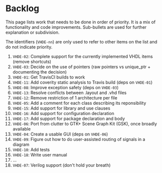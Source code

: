 # Backlog

This page lists work that needs to be done in order of priority. It is a mix of
functionality and code improvements. Sub-bullets are used for further
explanation or subdivision.

The identifiers (`VHDE-nn`) are only used to refer to other items on the list
and do not indicate priority.

1. `VHDE-02`: Complete support for the currently implemented VHDL items (remove shortcuts)
1. `VHDE-03`: Decide on the use of pointers (raw pointers vs unique_ptr + documenting the decision)
1. `VHDE-01`: Get TravisCI builds to work
1. `VHDE-11`: Add coverity static analysis to Travis build (deps on `VHDE-01`)
1. `VHDE-08`: Improve exception safety (deps on `VHDE-03`)
1. `VHDE-13`: Resolve conflicts between .layout and .vhd files
1. `VHDE-12`: Remove restriction of 1 architecture per file
1. `VHDE-05`: Add a comment for each class describing its reponsibility
1. `VHDE-15`: Add support for library and use clauses
1. `VHDE-16`: Add support for configuration declaration
1. `VHDE-17`: Add support for package declaration and body
1. `VHDE-06`: Port from clutter to GTK+ Scene Graph Kit (GSK), once broadly available
1. `VHDE-04`: Create a usable GUI (deps on `VHDE-06`)
1. `VHDE-09`: Figure out how to do user-assisted routing of signals in a diagram
1. `VHDE-10`: Add tests
1. `VHDE-18`: Write user manual
1. ...
1. `VHDE-07`: Verilog support (don't hold your breath)

